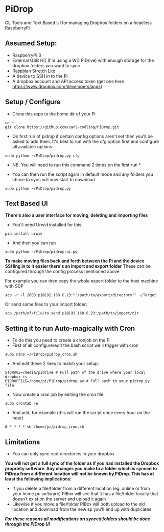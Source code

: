 # PiDrop
CL Tools and Text Based UI for managing Dropbox folders on a headless RaspberryPi

## Assumed Setup:

- RaspberryPi 3
- External USB HD (I'm using a WD PiDrive) with enough storage for the dropbox folders you want to sync
- Raspbian Stretch Lite
- A device to SSH in to the Pi
- A dropbox account and API access token (get one here https://www.dropbox.com/developers/apps)

## Setup / Configure

- Clone this repo to the home dir of your Pi
```console
cd ~
git clone https://github.com/carl-codling/PiDrop.git
```
- On first run of pidrop if certain config options aren't set then you'll be asked to add them. It's best to run with the cfg option first and configure all available options
```console
sudo python ~/PiDrop/pidrop.py cfg
```
* NB. You will need to run this command 2 times on the first run *
- You can then run the script again in default mode and any folders you chose to sync will now start to download 
```console
sudo python ~/PiDrop/pidrop.py 
```

## Text Based UI

__There's also a user interface for moving, deleting and importing files__

- You'll need Urwid installed for this:
```console
pip install urwid
```
- And then you can run
```console
sudo python ~/PiDrop/pidrop-ui.py 
```

__To make moving files back and forth between the Pi and the device SSHing in to it easier there's an import and export folder__
These can be configured through the config process mentioned above

For example you can then copy the whole export folder to the host machine with SCP
```console
scp -r -l 2000 pi@192.168.0.23:"'/path/to/export/directory'" ~/Target
```

Or send some files to your import folder:
```console
scp /path/of/file/to.send pi@192.168.0.23:/path/to/import/dir
```

## Setting it to run Auto-magically with Cron

- To do this you need to create a cronjob on the Pi
- First of all configure/edit the bash script we'll trigger with cron
```console
sudo nano ~/PiDrop/pidrop_cron.sh
```
- And edit these 2 lines to match your setup:
```
STORAGE=/media/pidrive # Full path of the drive where your local dropbox is
PIDROPFILE=/home/pi/PiDrop/pidrop.py # Full path to your pidrop.py file 
```
- Now create a cron job by editing the cron file:
```console
sudo crontab -e
```
- And add, for example (this will run the script once every hour on the hour)
```
0 * * * * sh /home/pi/pidrop_cron.sh
```

## Limitations
- You can only sync root directories in your dropbox

__You will not get a full sync of the folder as if you had installed the Dropbox propriety software. Any changes you make to a folder which is synced to PiDrop from a different location will not be known by PiDrop. This has at least the following implications:__
- If you delete a file/folder from a different location (eg. online or from your home pc software) PiBox will see that it has a file/folder locally that doesn't exist on the server and upload it again
- Likewise if you move a file/folder PiBox will both upload to the old location and download from the new sp you'll end up with  duplicates

*__For these reasons all modifications on synced folders should be done through the PiDrop UI__*